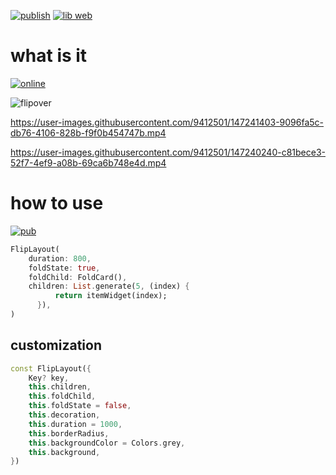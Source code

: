 [![publish](https://github.com/ZuYun/card_flip/actions/workflows/publish.yml/badge.svg)](https://github.com/ZuYun/card_flip/actions/workflows/publish.yml)  [![lib web](https://github.com/ZuYun/card_flip/actions/workflows/libweb.yml/badge.svg)](https://github.com/ZuYun/card_flip/actions/workflows/libweb.yml)

# what is it

[![online](https://img.shields.io/badge/online-test-green)](https://zuyun.github.io/card_flip/#/)

![flipover](https://raw.githubusercontent.com/ZuYun/card_flip/main/preview/flip_cards.gif)

https://user-images.githubusercontent.com/9412501/147241403-9096fa5c-db76-4106-828b-f9f0b454747b.mp4        

https://user-images.githubusercontent.com/9412501/147240240-c81bece3-52f7-4ef9-a08b-69ca6b748e4d.mp4

# how to use
[![pub](https://img.shields.io/badge/pub-v0.0.4-green)](https://pub.dev/packages/card_flip)
```dart
FlipLayout(
    duration: 800,
    foldState: true,
    foldChild: FoldCard(),
    children: List.generate(5, (index) {
          return itemWidget(index);
      }),
)
```
## customization

```dart
const FlipLayout({
    Key? key,
    this.children,
    this.foldChild,
    this.foldState = false,
    this.decoration,
    this.duration = 1000,
    this.borderRadius,
    this.backgroundColor = Colors.grey,
    this.background,
})
```

